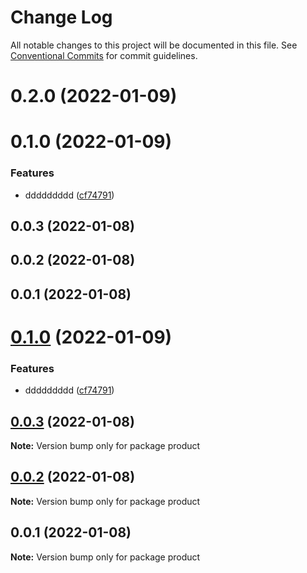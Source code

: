 # Change Log

All notable changes to this project will be documented in this file.
See [Conventional Commits](https://conventionalcommits.org) for commit guidelines.

# 0.2.0 (2022-01-09)



# 0.1.0 (2022-01-09)


### Features

* ddddddddd ([cf74791](https://github.com/Patrick1982/lerna/commit/cf747910faffef200d198986684e354d0698bc6a))



## 0.0.3 (2022-01-08)



## 0.0.2 (2022-01-08)



## 0.0.1 (2022-01-08)





# [0.1.0](https://github.com/Patrick1982/lerna/compare/v0.0.3...v0.1.0) (2022-01-09)


### Features

* ddddddddd ([cf74791](https://github.com/Patrick1982/lerna/commit/cf747910faffef200d198986684e354d0698bc6a))





## [0.0.3](https://github.com/Patrick1982/lerna/compare/v0.0.2...v0.0.3) (2022-01-08)

**Note:** Version bump only for package product





## [0.0.2](https://github.com/Patrick1982/lerna/compare/v0.0.1...v0.0.2) (2022-01-08)

**Note:** Version bump only for package product





## 0.0.1 (2022-01-08)

**Note:** Version bump only for package product
